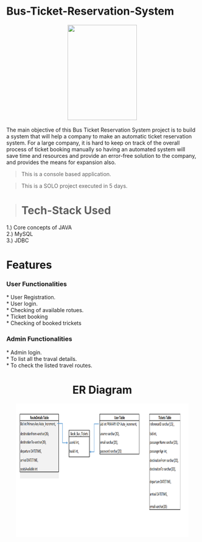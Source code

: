 # Bus-Ticket-Reservation-System
<div id="header" align="center">
  <img src="https://i0.wp.com/www.lovelycoding.org/wp-content/uploads/2021/01/Bus-Reservation-System.jpg?w=680&ssl=1" width="60%" height = "250px"/>
</div>

The main objective of this Bus Ticket Reservation System project is to build a system that will help a company to make an automatic ticket reservation system. For a large company, it is hard to keep on track of the overall process of ticket booking manually so having an automated system will save time and resources and provide an error-free solution to the company, and provides the means for expansion also.
> This is a console based application.

> This is a SOLO project executed in 5 days.

> # Tech-Stack Used
1.) Core concepts of JAVA <br>
2.) MySQL <br>
3.) JDBC

# Features
<h3> User Functionalities </h3>
* User Registration.<br>
* User login.<br>
* Checking of available rotues.<br>
* Ticket booking<br>
* Checking of booked trickets<br>


<h3> Admin Functionalities </h3>
* Admin login.<br>
* To list all the traval details.<br>
* To check the listed travel routes.<br>


<h1 align = "center"> ER Diagram </h1>
<div id="header" align="center">
  <img src="https://raw.githubusercontent.com/Sandeeprawat313/Bus-Ticket-Reservation-System/main/ER%20-%20Diagram.png" width="90%" height = "350px"/>
</div>

